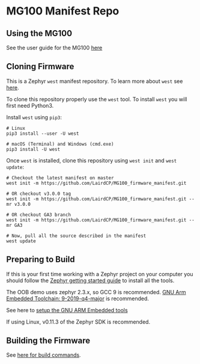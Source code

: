 # MG100 Manifest Repo

## Using the MG100

See the user guide for the MG100 [here](https://github.com/LairdCP/MG100_firmware/blob/master/README.md)

## Cloning Firmware

This is a Zephyr `west` manifest repository. To learn more about `west` see [here](https://docs.zephyrproject.org/latest/guides/west/index.html).

To clone this repository properly use the `west` tool. To install `west` you will first need Python3.

Install `west` using `pip3`:

```
# Linux
pip3 install --user -U west

# macOS (Terminal) and Windows (cmd.exe)
pip3 install -U west
```

Once `west` is installed, clone this repository using `west init` and `west update`:

```
# Checkout the latest manifest on master
west init -m https://github.com/LairdCP/MG100_firmware_manifest.git

# OR checkout v3.0.0 tag
west init -m https://github.com/LairdCP/MG100_firmware_manifest.git --mr v3.0.0

# OR checkout GA3 branch
west init -m https://github.com/LairdCP/MG100_firmware_manifest.git --mr GA3

# Now, pull all the source described in the manifest
west update
```

## Preparing to Build

If this is your first time working with a Zephyr project on your computer you should follow the [Zephyr getting started guide](https://docs.zephyrproject.org/latest/getting_started/index.html#) to install all the tools.

The OOB demo uses zephyr 2.3.x, so GCC 9 is recommended.
[GNU Arm Embedded Toolchain: 9-2019-q4-major](https://developer.arm.com/tools-and-software/open-source-software/developer-tools/gnu-toolchain/gnu-rm/downloads) is recommended.

See here to [setup the GNU ARM Embedded tools](https://docs.zephyrproject.org/2.3.0/getting_started/toolchain_3rd_party_x_compilers.html#gnu-arm-embedded)

If using Linux, v0.11.3 of the Zephyr SDK is recommended.

## Building the Firmware

See [here for build commands](https://github.com/LairdCP/MG100_firmware/blob/master/docs/readme_ltem_aws.md#building-the-firmware).
